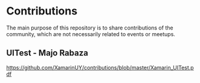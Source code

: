 # Contributions
The main purpose of this repository is to share contributions of the community, which are not necessarily related to events or meetups.

## UITest - Majo Rabaza
https://github.com/XamarinUY/contributions/blob/master/Xamarin_UITest.pdf
